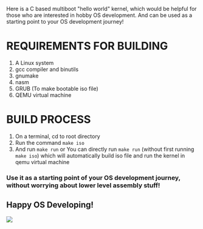 Here is a C based multiboot "hello world" kernel, which would be helpful for those who are interested in hobby OS development. And can be used as a starting point to your OS development journey!

# REQUIREMENTS FOR BUILDING
 1) A Linux system
 3) gcc compiler and binutils
 4) gnumake
 5) nasm 
 6) GRUB (To make bootable iso file)
 7) QEMU virtual machine

# BUILD PROCESS
1) On a terminal, cd to root directory
2) Run the  command `make iso`
3) And run `make run` or You can directly run `make run` (without first running `make iso`) which will automatically build iso file and run the kernel in qemu virtual machine

### Use it as a starting point of your OS development journey, without worrying about lower level assembly stuff!
## Happy OS Developing!

![](https://komarev.com/ghpvc/?username=likhin-maroli)
